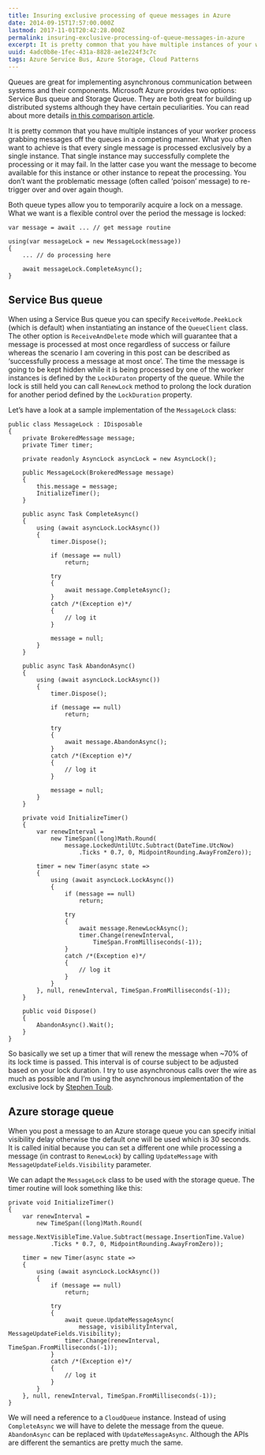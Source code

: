 ```yaml
---
title: Insuring exclusive processing of queue messages in Azure
date: 2014-09-15T17:57:00.000Z
lastmod: 2017-11-01T20:42:28.000Z
permalink: insuring-exclusive-processing-of-queue-messages-in-azure
excerpt: It is pretty common that you have multiple instances of your worker process grabbing messages off the queues in a competing manner. What you often want to achieve is that every single message is processed exclusively by a single instance. That single instance may successfully complete...
uuid: 4adc0b8e-1fec-431a-8828-ae1e224f3c7c
tags: Azure Service Bus, Azure Storage, Cloud Patterns
---
```


Queues are great for implementing asynchronous communication between systems and their components. Microsoft Azure provides two options: Service Bus queue and Storage Queue. They are both great for building up distributed systems although they have certain peculiarities. You can read about more details [in this comparison article](http://msdn.microsoft.com/en-us/library/hh767287(VS.103).aspx).

It is pretty common that you have multiple instances of your worker process grabbing messages off the queues in a competing manner. What you often want to achieve is that every single message is processed exclusively by a single instance. That single instance may successfully complete the processing or it may fail. In the latter case you want the message to become available for this instance or other instance to repeat the processing. You don’t want the problematic message (often called ‘poison’ message) to re-trigger over and over again though.

Both queue types allow you to temporarily acquire a lock on a message. What we want is a flexible control over the period the message is locked:

```
var message = await ... // get message routine

using(var messageLock = new MessageLock(message))
{
    ... // do processing here

    await messageLock.CompleteAsync();
}

```

## Service Bus queue

When using a Service Bus queue you can specify `ReceiveMode.PeekLock` (which is default) when instantiating an instance of the `QueueClient` class. The other option is `ReceiveAndDelete` mode which will guarantee that a message is processed at most once regardless of success or failure whereas the scenario I am covering in this post can be described as ‘successfully process a message at most once’. The time the message is going to be kept hidden while it is being processed by one of the worker instances is defined by the `LockDuraton` property of the queue. While the lock is still held you can call `RenewLock` method to prolong the lock duration for another period defined by the `LockDuration` property.

Let’s have a look at a sample implementation of the `MessageLock` class:

```
public class MessageLock : IDisposable
{
    private BrokeredMessage message;
    private Timer timer;

    private readonly AsyncLock asyncLock = new AsyncLock();

    public MessageLock(BrokeredMessage message)
    {
        this.message = message;
        InitializeTimer();
    }

    public async Task CompleteAsync()
    {
        using (await asyncLock.LockAsync())
        {
            timer.Dispose();

            if (message == null)
                return;

            try
            {
                await message.CompleteAsync();
            }
            catch /*(Exception e)*/
            {
                // log it
            }

            message = null;
        }
    }

    public async Task AbandonAsync()
    {
        using (await asyncLock.LockAsync())
        {
            timer.Dispose();

            if (message == null)
                return;

            try
            {
                await message.AbandonAsync();
            }
            catch /*(Exception e)*/
            {
                // log it
            }

            message = null;
        }
    }

    private void InitializeTimer()
    {
        var renewInterval = 
            new TimeSpan((long)Math.Round(
                message.LockedUntilUtc.Subtract(DateTime.UtcNow)
                    .Ticks * 0.7, 0, MidpointRounding.AwayFromZero));

        timer = new Timer(async state =>
        {
            using (await asyncLock.LockAsync())
            {
                if (message == null)
                    return;

                try
                {
                    await message.RenewLockAsync();
                    timer.Change(renewInterval, 
                        TimeSpan.FromMilliseconds(-1));
                }
                catch /*(Exception e)*/
                {
                    // log it
                }
            }
        }, null, renewInterval, TimeSpan.FromMilliseconds(-1));
    }

    public void Dispose()
    {
        AbandonAsync().Wait();
    }
}

```

So basically we set up a timer that will renew the message when ~70% of its lock time is passed. This interval is of course subject to be adjusted based on your lock duration. I try to use asynchronous calls over the wire as much as possible and I’m using the asynchronous implementation of the exclusive lock by [Stephen Toub](http://blogs.msdn.com/b/pfxteam/archive/2012/02/12/10266988.aspx).

## Azure storage queue

When you post a message to an Azure storage queue you can specify initial visibility delay otherwise the default one will be used which is 30 seconds. It is called initial because you can set a different one while processing a message (in contrast to `RenewLock`) by calling `UpdateMessage` with `MessageUpdateFields.Visibility` parameter.

We can adapt the `MessageLock` class to be used with the storage queue. The timer routine will look something like this:

```
private void InitializeTimer()
{
    var renewInterval = 
        new TimeSpan((long)Math.Round(
            message.NextVisibleTime.Value.Subtract(message.InsertionTime.Value)
            .Ticks * 0.7, 0, MidpointRounding.AwayFromZero));

    timer = new Timer(async state =>
    {
        using (await asyncLock.LockAsync())
        {
            if (message == null)
                return;

            try
            {
                await queue.UpdateMessageAsync(
                    message, visibilityInterval, MessageUpdateFields.Visibility);
                timer.Change(renewInterval, TimeSpan.FromMilliseconds(-1));
            }
            catch /*(Exception e)*/
            {
                // log it
            }
        }
    }, null, renewInterval, TimeSpan.FromMilliseconds(-1));
}

```

We will need a reference to a `CloudQueue` instance. Instead of using `CompleteAsync` we will have to delete the message from the queue. `AbandonAsync` can be replaced with `UpdateMessageAsync`. Although the APIs are different the semantics are pretty much the same.